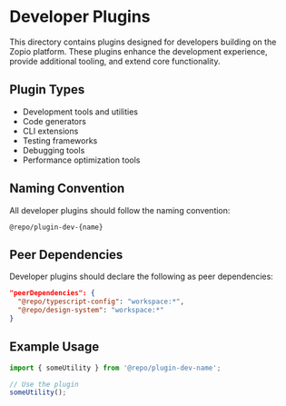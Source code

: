 # Developer Plugins

This directory contains plugins designed for developers building on the Zopio platform. These plugins enhance the development experience, provide additional tooling, and extend core functionality.

## Plugin Types

- Development tools and utilities
- Code generators
- CLI extensions
- Testing frameworks
- Debugging tools
- Performance optimization tools

## Naming Convention

All developer plugins should follow the naming convention:

```text
@repo/plugin-dev-{name}
```

## Peer Dependencies

Developer plugins should declare the following as peer dependencies:

```json
"peerDependencies": {
  "@repo/typescript-config": "workspace:*",
  "@repo/design-system": "workspace:*"
}
```

## Example Usage

```typescript
import { someUtility } from '@repo/plugin-dev-name';

// Use the plugin
someUtility();
```
